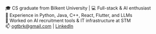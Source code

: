 🎓 CS graduate from Bilkent University | 💻 Full-stack & AI enthusiast  
🚀 Experience in Python, Java, C++, React, Flutter, and LLMs  
🔧 Worked on AI recruitment tools & IT infrastructure at STM  
📫 ogtbrk@gmail.com | [LinkedIn](https://www.linkedin.com/in/burak-efe-öğüt-049a332a2/)  


<!---
brkefeogt/brkefeogt is a ✨ special ✨ repository because its `README.md` (this file) appears on your GitHub profile.
You can click the Preview link to take a look at your changes.
--->
